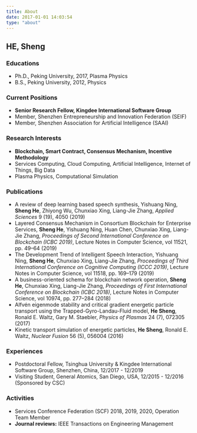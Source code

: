 ```yaml
---
title: About
date: 2017-01-01 14:03:54
type: "about"
---
```


## HE, Sheng

### Educations

- Ph.D., Peking University, 2017, Plasma Physics
- B.S., Peking University, 2012, Physics

### Current Positions

- **Senior Research Fellow, Kingdee International Software Group**
- Member, Shenzhen Entrepreneurship and Innovation Federation (SEIF)
- Member, Shenzhen Association for Artificial Intelligence (SAAI)

### Research Interests

- **Blockchain, Smart Contract, Consensus Mechanism, Incentive Methodology**
- Services Computing, Cloud Computing, Artificial Intelligence, Internet of Things, Big Data
- Plasma Physics, Computational Simulation
  
### Publications

- A review of deep learning based speech synthesis, Yishuang Ning, **Sheng He**, Zhiyong Wu, Chunxiao Xing, Liang-Jie Zhang, *Applied Sciences* 9 (19), 4050 (2019)
- Layered Consensus Mechanism in Consortium Blockchain for Enterprise Services, **Sheng He**, Yishuang Ning, Huan Chen, Chunxiao Xing, Liang-Jie Zhang, *Proceedings of Second International Conference on Blockchain (ICBC 2019)*, Lecture Notes in Computer Science, vol 11521, pp. 49–64 (2019)
- The Development Trend of Intelligent Speech Interaction, Yishuang Ning, **Sheng He**, Chunxiao Xing, Liang-Jie Zhang, *Proceedings of Third International Conference on Cognitive Computing (ICCC 2019)*, Lecture Notes in Computer Science, vol 11518, pp. 169–179 (2019)
- A business-oriented schema for blockchain network operation, **Sheng He**, Chunxiao Xing, Liang-Jie Zhang, *Proceedings of First International Conference on Blockchain (ICBC 2018)*, Lecture Notes in Computer Science, vol 10974, pp. 277–284 (2018)
- Alfvén eigenmode stability and critical gradient energetic particle transport using the Trapped-Gyro-Landau-Fluid model, **He Sheng**, Ronald E. Waltz, Gary M. Staebler, *Physics of Plasmas* 24 (7), 072305 (2017)
- Kinetic transport simulation of energetic particles, **He Sheng**, Ronald E. Waltz, *Nuclear Fusion* 56 (5), 056004 (2016)

### Experiences

- Postdoctoral Fellow, Tsinghua University & Kingdee International Software Group, Shenzhen, China, 12/2017 - 12/2019
- Visiting Student, General Atomics, San Diego, USA, 12/2015 - 12/2016 (Sponsored by CSC)

### Activities

- Services Conference Federation (SCF) 2018, 2019, 2020, Operation Team Member
- **Journal reviews:** IEEE Transactions on Engineering Management
